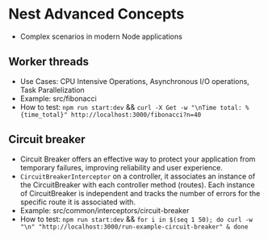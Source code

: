 # Nest Advanced Concepts

- Complex scenarios in modern Node applications

## Worker threads

- Use Cases: CPU Intensive Operations, Asynchronous I/O operations, Task Parallelization
- Example: src/fibonacci
- How to test: `npm run start:dev` && `curl -X Get -w "\nTime total: %{time_total}" http://localhost:3000/fibonacci?n=40`

## Circuit breaker

- Circuit Breaker offers an effective way to protect your application from temporary failures, improving reliability and user experience.
- `CircuitBreakerInterceptor` on a controller, it associates an instance of the CircuitBreaker with each controller method (routes). Each instance of CircuitBreaker is independent and tracks the number of errors for the specific route it is associated with.
- Example: src/common/interceptors/circuit-breaker
- How to test: `npm run start:dev` && `for i in $(seq 1 50); do curl -w "\n" "http://localhost:3000/run-example-circuit-breaker" & done`
